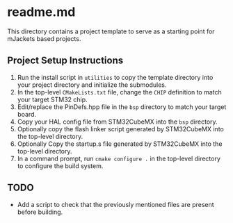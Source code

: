 # readme.md

This directory contains a project template to serve as a starting point for mJackets based projects. 

## Project Setup Instructions

1. Run the install script in `utilities` to copy the template directory into your project directory and initialize the submodules.
3. In the top-level `CMakeLists.txt` file, change the `CHIP` definition to match your target STM32 chip.
4. Edit/replace the PinDefs.hpp file in the `bsp` directory to match your target board. 
5. Copy your HAL config file from STM32CubeMX into the `bsp` directory.
6. Optionally copy the flash linker script generated by STM32CubeMX into the top-level directory. 
7. Optionally Copy the startup.s file generated by STM32CubeMX into the top-level directory. 
8. In a command prompt, run `cmake configure .` in the top-level directory to configure the build system.

## TODO
- Add a script to check that the previously mentioned files are present before building. 